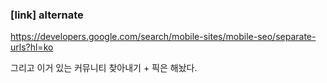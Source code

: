 ### [link] alternate

https://developers.google.com/search/mobile-sites/mobile-seo/separate-urls?hl=ko

그리고 이거 있는 커뮤니티 찾아내기 + 픽은 해놨다.